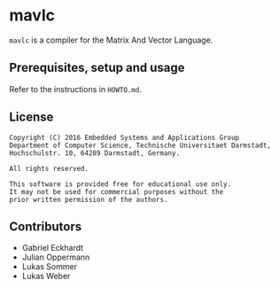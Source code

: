 # mavlc

`mavlc` is a compiler for the Matrix And Vector Language.

## Prerequisites, setup and usage

Refer to the instructions in `HOWTO.md`.

## License

	Copyright (C) 2016 Embedded Systems and Applications Group
	Department of Computer Science, Technische Universitaet Darmstadt,
	Hochschulstr. 10, 64289 Darmstadt, Germany.
	
	All rights reserved.
	
	This software is provided free for educational use only.
	It may not be used for commercial purposes without the
	prior written permission of the authors.

## Contributors

* Gabriel Eckhardt
* Julian Oppermann
* Lukas Sommer
* Lukas Weber

